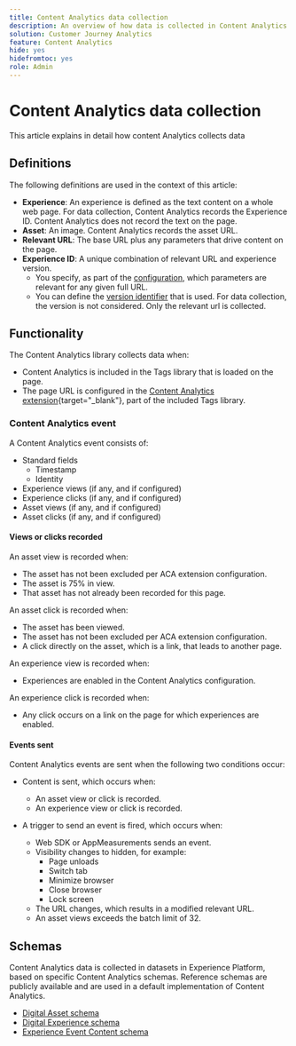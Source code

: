 ```yaml
---
title: Content Analytics data collection
description: An overview of how data is collected in Content Analytics
solution: Customer Journey Analytics
feature: Content Analytics
hide: yes
hidefromtoc: yes
role: Admin
---
```


# Content Analytics data collection

This article explains in detail how content Analytics collects data


## Definitions

The following definitions are used in the context of this article:

* **Experience**: An experience is defined as the text content on a whole web page. For data collection, Content Analytics records the Experience ID. Content Analytics does not record the text on the page.
* **Asset**: An image. Content Analytics records the asset URL.
* **Relevant URL**: The base URL plus any parameters that drive content on the page.
* **Experience ID**: A unique combination of relevant URL and experience version.  
  * You specify, as part of the [configuration](configuration.md), which parameters are relevant for any given full URL. 
  * You can define the [version identifier](manual.md#versioning) that is used. For data collection, the version is not considered. Only the relevant url is collected.

## Functionality

The Content Analytics library collects data when:

* Content Analytics is included in the Tags library that is loaded on the page.
* The page URL is configured in the [Content Analytics extension](https://experienceleague.adobe.com/en/docs/experience-platform/tags/extensions/client/content-analytics/overview){target="_blank"}, part of the included Tags library.


### Content Analytics event

A Content Analytics event consists of:

* Standard fields
  * Timestamp
  * Identity
* Experience views (if any, and if configured)
* Experience clicks (if any, and if configured)
* Asset views (if any, and if configured)
* Asset clicks (if any, and if configured)

#### Views or clicks recorded

An asset view is recorded when:

* The asset has not been excluded per ACA extension configuration.
* The asset is 75% in view.
* That asset has not already been recorded for this page.

An asset click is recorded when:

* The asset has been viewed. 
* The asset has not been excluded per ACA extension configuration.
* A click directly on the asset, which is a link, that leads to another page.

An experience view is recorded when:

* Experiences are enabled in the Content Analytics configuration.

An experience click is recorded when:

* Any click occurs on a link on the page for which experiences are enabled.


#### Events sent

Content Analytics events are sent when the following two conditions occur:

* Content is sent, which occurs when:

  * An asset view or click is recorded.
  * An experience view or click is recorded.

* A trigger to send an event is fired, which occurs when:

  * Web SDK or AppMeasurements sends an event.
  * Visibility changes to hidden, for example:
    * Page unloads
    * Switch tab
    * Minimize browser
    * Close browser
    * Lock screen
  * The URL changes, which results in a modified relevant URL.
  * An asset views exceeds the batch limit of 32.


## Schemas

Content Analytics data is collected in datasets in Experience Platform, based on specific Content Analytics schemas. Reference schemas are publicly available and are used in a default implementation of Content Analytics.

* [Digital Asset schema](https://github.com/adobe/xdm/blob/master/components/classes/digital-asset.schema.json)
* [Digital Experience schema](https://github.com/adobe/xdm/blob/master/components/classes/digital-experience.schema.json)
* [Experience Event Content schema](https://github.com/adobe/xdm/blob/master/components/fieldgroups/experience-event/experienceevent-content.schema.json)
